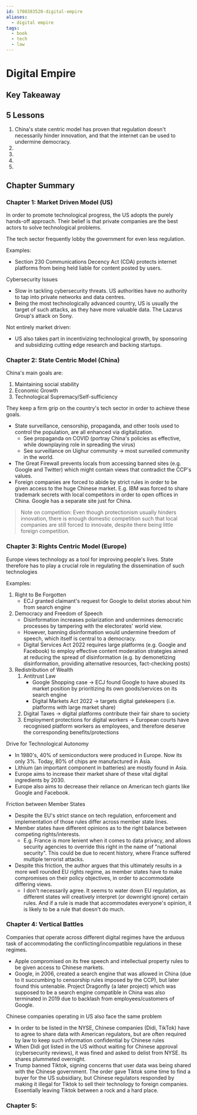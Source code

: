 ```yaml
---
id: 1708383520-digital-empire
aliases:
  - digital empire
tags:
  - book
  - tech
  - law
---
```


# Digital Empire

## Key Takeaway

## 5 Lessons

1. China's state centric model has proven that regulation doesn't necessarily hinder innovation, and that the internet can be used to undermine democracy.
2.
3.
4.
5.

## Chapter Summary

### Chapter 1: Market Driven Model (US)
In order to promote technological progress, the US adopts the purely hands-off approach. Their belief is that private companies are the best actors to solve technological problems.

The tech sector frequently lobby the government for even less regulation.

Examples:
- Section 230 Communications Decency Act (CDA) protects internet platforms from being held liable for content posted by users. 

Cybersecurity Issues
- Slow in tackling cybersecurity threats. US authorities have no authority to tap into private networks and data centres.
- Being the most technologically advanced country, US is usually the target of such attacks, as they have more valuable data. The Lazarus Group's attack on Sony.

Not entirely market driven:
- US also takes part in incentivizing technological growth, by sponsoring and subsidizing cutting edge research and backing startups.

### Chapter 2: State Centric Model (China)
China's main goals are:
1. Maintaining social stability
2. Economic Growth
3. Technological Supremacy/Self-sufficiency

They keep a firm grip on the country's tech sector in order to achieve these goals. 
- State surveillance, censorship, propaganda, and other tools used to control the population, are all enhanced via digitalization.
	- See propaganda on COVID (portray China's policies as effective, while downplaying role in spreading the virus)
	- See surveillance on Uighur community -> most surveiled community in the world.
- The Great Firewall prevents locals from accessing banned sites (e.g. Google and Twitter) which might contain views that contradict the CCP's values.
- Foreign companies are forced to abide by strict rules in order to be given access to the huge Chinese market. E.g. IBM was forced to share trademark secrets with local competitors in order to open offices in China. Google has a separate site just for China.

> Note on competition: Even though protectionism usually hinders innovation, there is enough domestic competition such that local companies are still forced to innovate, despite there being little foreign competition.

### Chapter 3: Rights Centric Model (Europe)
Europe views technology as a tool for improving people's lives. State therefore has to play a crucial role in regulating the dissemination of such technologies

Examples:
1. Right to Be Forgotten
   - ECJ granted claimant's request for Google to delist stories about him from search engine
2. Democracy and Freedom of Speech
   - Disinformation increases polarization and undermines democratic processes by tampering with the electorates' world view.
   - However, banning disinformation would undermine freedom of speech, which itself is central to a democracy.
   - Digital Services Act 2022 requires large platforms (e.g. Google and Facebook) to employ effective content moderation strategies aimed at reducing the spread of disinformation (e.g. by demonetizing disinformation, providing alternative resources, fact-checking posts)
3. Redistribution of Wealth
	1. Antitrust Law
		- Google Shopping case -> ECJ found Google to have abused its market position by prioritizing its own goods/services on its search engine
		- Digital Markets Act 2022 -> targets digital gatekeepers (i.e. platforms with large market share)
	2. Digital Taxes -> digital platforms contribute their fair share to society
	3. Employment protections for digital workers -> European courts have recognised platform workers as employees, and therefore deserve the corresponding benefits/protections

Drive for Technological Autonomy
- In 1980's, 40% of semiconductors were produced in Europe. Now its only 3%. Today, 80% of chips are manufactured in Asia.
- Lithium (an important component in batteries) are mostly found in Asia.
- Europe aims to increase their market share of these vital digital ingredients by 2030.
- Europe also aims to decrease their reliance on American tech giants like Google and Facebook.


Friction between Member States
- Despite the EU's strict stance on tech regulation, enforcement and implementation of those rules differ across member state lines.
- Member states have different opinions as to the right balance between competing rights/interests. 
	- E.g. France is more lenient when it comes to data privacy, and allows security agencies to override this right in the name of "national security". This could be due to recent history, where France suffered multiple terrorist attacks.
- Despite this friction, the author argues that this ultimately results in a more well rounded EU rights regime, as member states have to make compromises on their policy objectives, in order to accommodate differing views.
	- I don't necessarily agree. It seems to water down EU regulation, as different states will creatively interpret (or downright ignore) certain rules. And if a rule is made that accommodates everyone's opinion, it is likely to be a rule that doesn't do much.

### Chapter 4: Vertical Battles 

Companies that operate across different digital regimes have the arduous task of accommodating the conflicting/incompatible regulations in these regimes.
- Apple compromised on its free speech and intellectual property rules to be given access to Chinese markets.
- Google, in 2006, created a search engine that was allowed in China (due to it succumbing to censorship rules imposed by the CCP), but later found this untenable. Project Dragonfly (a later project) which was supposed to be a search engine compatible in China was also terminated in 2019 due to backlash from employees/customers of Google.


Chinese companies operating in US also face the same problem
- In order to be listed in the NYSE, Chinese companies (Didi, TikTok) have to agree to share data with American regulators, but are often required by law to keep such information confidential by Chinese rules
- When Didi got listed in the US without waiting for Chinese approval (cybersecurity reviews), it was fined and asked to delist from NYSE. Its shares plummeted overnight.
- Trump banned Tiktok, signing concerns that user data was being shared with the Chinese government. The order gave Tiktok some time to find a buyer for the US subsidiary, but Chinese regulators responded by making it illegal for Tiktok to sell their technology to foreign companies. Essentially leaving Tiktok between a rock and a hard place.


### Chapter 5: 